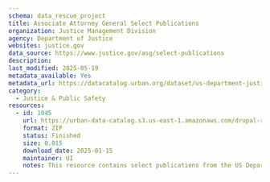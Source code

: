```yaml
---
schema: data_rescue_project 
title: Associate Attorney General Select Publications
organization: Justice Management Division
agency: Department of Justice
websites: justice.gov
data_source: https://www.justice.gov/asg/select-publications
description: 
last_modified: 2025-05-19
metadata_available: Yes
metadata_url: https://datacatalog.urban.org/dataset/us-department-justice-associate-attorney-general-select-publications
category:
  - Justice & Public Safety 
resources:
  - id: 1045
    url: https://urban-data-catalog.s3.us-east-1.amazonaws.com/drupal-root-live/2025/03/28/justice-and-safety/doj-associate-attorney-general-publications/data.zip
    format: ZIP
    status: Finished
    size: 0.015
    download_date: 2025-01-15
    maintainer: UI
    notes: This resource contains select publications from the US Department of Justice’s associate attorney general.
---
```

